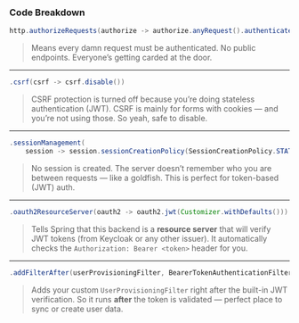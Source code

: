 ### Code Breakdown

```java
http.authorizeRequests(authorize -> authorize.anyRequest().authenticated())
```

> Means every damn request must be authenticated. No public endpoints. Everyone’s getting carded at the door.

---

```java
.csrf(csrf -> csrf.disable())
```

> CSRF protection is turned off because you’re doing stateless authentication (JWT).
> CSRF is mainly for forms with cookies — and you’re not using those. So yeah, safe to disable.

---

```java
.sessionManagement(
    session -> session.sessionCreationPolicy(SessionCreationPolicy.STATELESS))
```

> No session is created. The server doesn’t remember who you are between requests — like a goldfish.
> This is perfect for token-based (JWT) auth.

---

```java
.oauth2ResourceServer(oauth2 -> oauth2.jwt(Customizer.withDefaults()))
```

> Tells Spring that this backend is a **resource server** that will verify JWT tokens (from Keycloak or any other issuer).
> It automatically checks the `Authorization: Bearer <token>` header for you.

---

```java
.addFilterAfter(userProvisioningFilter, BearerTokenAuthenticationFilter.class);
```

> Adds your custom `UserProvisioningFilter` right after the built-in JWT verification.
> So it runs **after** the token is validated — perfect place to sync or create user data.
